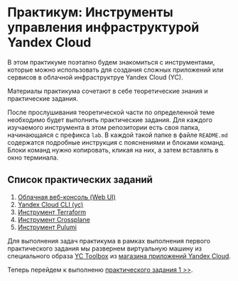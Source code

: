 # Практикум: Инструменты управления инфраструктурой Yandex Cloud

В этом практикуме поэтапно будем знакомиться с инструментами, которые можно использовать для создания сложных приложений или сервисов в облачной инфраструктруе Yandex Cloud (YC).

Материалы практикума сочетают в себе теоретические знания и практические задания.

После прослушивания теоретической части по определенной теме необходимо будет выполнить практические задания.
Для каждого изучаемого инструмента в этом репозитории есть своя папка, начинающаяся с префикса `lab`. В каждой такой папке в файле `README.md` содержатся подробные инструкция с пояснениями и блоками команд. Блоки команд нужно копировать, кликая на них, а затем вставлять в окно терминала.

## Список практических заданий

1. [Облачная веб-консоль (Web UI)](./lab-01-ui/README.md)
2. [Yandex Cloud CLI (yc)](./lab-02-yc/README.md)
3. [Инструмент Terraform](./lab-03-terraform/README.md)
4. [Инструмент Crossplane](./lab-04-crossplane/README.md)
5. [Инструмент Pulumi](./lab-05-pulumi/README.md)

Для выполнения задач практикума в рамках выполнения первого практического задания мы развернем виртуальную машину из специального образа [YC Toolbox]() из [магазина приложений Yandex Cloud](https://cloud.yandex.ru/marketplace).

Теперь перейдем к выполненю [практического задания 1 >>](./lab-01-ui/README.md).
